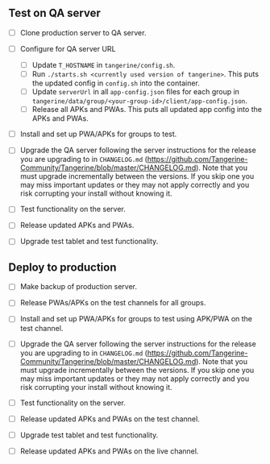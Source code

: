 

## Test on QA server
* [ ] Clone production server to QA server.
* [ ] Configure for QA server URL
  * [ ] Update `T_HOSTNAME` in `tangerine/config.sh`.
  * [ ] Run `./starts.sh <currently used version of tangerine>`. This puts the updated config in `config.sh` into the container.
  * [ ] Update `serverUrl` in all `app-config.json` files for each group in `tangerine/data/group/<your-group-id>/client/app-config.json`. 
  * [ ] Release all APKs and PWAs. This puts all updated app config into the APKs and PWAs.
* [ ] Install and set up PWA/APKs for groups to test.
* [ ] Upgrade the QA server following the server instructions for the release you are upgrading to in `CHANGELOG.md` (https://github.com/Tangerine-Community/Tangerine/blob/master/CHANGELOG.md). Note that you must upgrade incrementally between the versions. If you skip one you may miss important updates or they may not apply correctly and you risk corrupting your install without knowing it.
* [ ] Test functionality on the server.
* [ ] Release updated APKs and PWAs.
* [ ] Upgrade test tablet and test functionality.


## Deploy to production
* [ ] Make backup of production server.
* [ ] Release PWAs/APKs on the test channels for all groups.
* [ ] Install and set up PWA/APKs for groups to test using APK/PWA on the test channel.
* [ ] Upgrade the QA server following the server instructions for the release you are upgrading to in `CHANGELOG.md` (https://github.com/Tangerine-Community/Tangerine/blob/master/CHANGELOG.md). Note that you must upgrade incrementally between the versions. If you skip one you may miss important updates or they may not apply correctly and you risk corrupting your install without knowing it.
* [ ] Test functionality on the server.
* [ ] Release updated APKs and PWAs on the test channel.
* [ ] Upgrade test tablet and test functionality.
* [ ] Release updated APKs and PWAs on the live channel.




